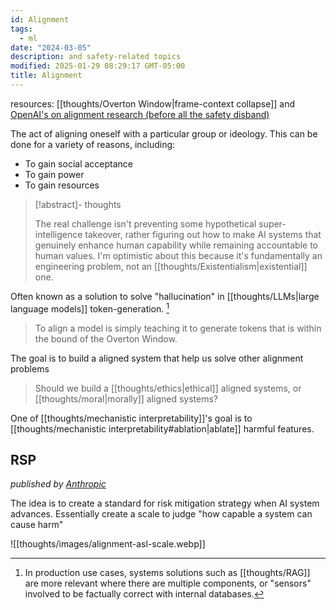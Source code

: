 ```yaml
---
id: Alignment
tags:
  - ml
date: "2024-03-05"
description: and safety-related topics
modified: 2025-01-29 08:29:17 GMT-05:00
title: Alignment
---
```


resources: [[thoughts/Overton Window|frame-context collapse]] and [OpenAI's on alignment research (before all the safety disband)](https://openai.com/blog/our-approach-to-alignment-research)

The act of aligning oneself with a particular group or ideology. This can be done for a variety of reasons, including:

- To gain social acceptance
- To gain power
- To gain resources

> [!abstract]- thoughts
>
> The real challenge isn't preventing some hypothetical super-intelligence takeover, rather figuring out how to make AI systems that genuinely
> enhance human capability while remaining accountable to human values. I'm optimistic about this because it's fundamentally an engineering problem,
> not an [[thoughts/Existentialism|existential]] one.

Often known as a solution to solve "hallucination" in [[thoughts/LLMs|large language models]] token-generation. [^enterprise]

[^enterprise]: In production use cases, systems solutions such as [[thoughts/RAG]] are more relevant where there are multiple components, or "sensors" involved to be factually correct with internal databases.

> To align a model is simply teaching it to generate tokens that is within the bound of the Overton Window.

The goal is to build a aligned system that help us solve other alignment problems

> Should we build a [[thoughts/ethics|ethical]] aligned systems, or [[thoughts/moral|morally]] aligned systems?

One of [[thoughts/mechanistic interpretability]]'s goal is to [[thoughts/mechanistic interpretability#ablation|ablate]] harmful features.

## RSP

_published by [Anthropic](https://assets.anthropic.com/m/24a47b00f10301cd/original/Anthropic-Responsible-Scaling-Policy-2024-10-15.pdf)_

The idea is to create a standard for risk mitigation strategy when AI system advances. Essentially create a scale to judge "how capable a system can cause harm"

![[thoughts/images/alignment-asl-scale.webp]]
